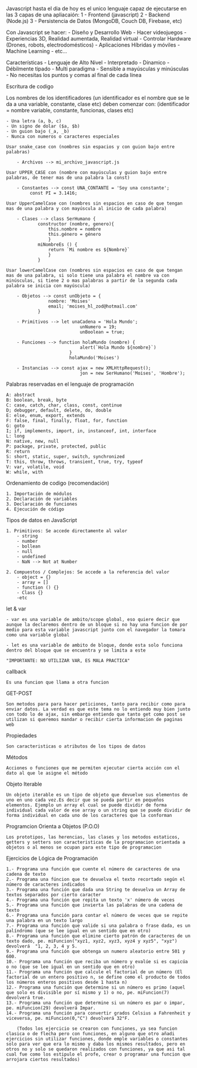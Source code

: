 Javascript hasta el dia de hoy es el unico lenguaje capaz de ejecutarse en las 3 capas de una apliacaión:
	1 - Frontend (javascript)
	2 - Backend (Node.js)
	3 - Persistencia de Datos (MongoDB, Couch DB, Firebase, etc)

Con Javascript se hacer:
	- Diseño y Desarrollo Web
	- Hacer videojuegos
	- Experiencias 3D, Realidad aumentada, Realidad virtual
	- Controlar Hardware (Drones, robots, electrodomésticos)
	- Aplicaciones Híbridas y móviles
	- Machine Learning
	- etc...

Características
	- Lenguaje de Alto Nivel
	- Interpretado
	- Dínamico
	- Débilmente tipado
	- Multi paradigma
	- Sensible a mayúsculas y minúsculas
	- No necesitas los puntos y comas al final de cada línea

Escritura de codigo

Los nombres de los identificadores (un identificador es el nombre que se le da a una variable, constante, clase etc) deben comenzar con: 
	(identificador = nombre variable, constante, funcionas, clases etc)

    - Una letra (a, b, c)
    - Un signo de dolar ($a, $b)
    - Un guion bajo (_a, _b)
    - Nunca con numeros o caracteres especiales

    Usar snake_case con (nombres sin espacios y con guion bajo entre palabras)
 
	    - Archivos --> mi_archivo_javascript.js

    Usar UPPER_CASE con (nombre con mayúsculas y guion bajo entre palabras, de tener mas de una palabra la const)
	    
        - Constantes --> const UNA_CONTANTE = 'Soy una constante';
			 const PI = 3.1416;

    Usar UpperCamelCase con (nombres sin espacios en caso de que tengan mas de una palabra y con mayúscula al inicio de cada palabra)
	    
        - Clases --> class SerHumano {
				constructor (nombre, genero){
					this.nombre = nombre
					this.género = género
					}
				miNombreEs () {
					return `Mi nombre es ${Nombre}`
					}
				}

    Usar lowerCamelCase con (nombres sin espacios en caso de que tengan mas de una palabra, si solo tiene una palabra el nombre va con minúsculas, si tiene 2 o mas palabras a partir de la segunda cada palabra se inicia con mayúscula)
	    
        - Objetos --> const unObjeto = {
					nombre: 'Moises'
					email; 'moises_hl_zod@hotmail.com'
				}

	    - Primitivos --> let unaCadena = 'Hola Mundo';
								unNumero = 19;
								unBoolean = true;

	    - Funciones --> function holaMundo (nombre) {
								alert(`Hola Mundo ${nombre}`)
							}
							holaMundo('Moises')

	    - Instancias --> const ajax = new XMLHttpRequest();
								jon = new SerHumano('Moises', 'Hombre');

Palabras reservadas en el lenguaje de programación

	A: abstract
	B: boolean, break, byte
	C: case, catch, char, class, const, continue
	D; debugger, default, delete, do, double
	E: else, enum, export, extends
	F: false, final, finally, float, for, function
	G: goto
	I; if, implements, import, in, instanceof, int, interface
	L: long
	N: native, new, null
	P: package, private, protected, public
	R: return
	S: short, static, super, switch, synchronized
	T: this, throw, throws, transient, true, try, typeof
	V: var, volatile, void
	W: while, with

Ordenamiento de codigo (recomendación)

	1. Importación de módulos
	2. Declaración de variables
	3. Declaración de funciones
	4. Ejecución de código

Tipos de datos en JavaScript

    1. Primitivos: Se accede directamente al valor
        - string
        - number
        - bollean
        - null
        - undefined
        - NaN --> Not at Number

    2. Compuestos / Complejos: Se accede a la referencia del valor
        - object = {}
        - array = []
        - function () {}
        - Class {}
        -etc

let & var
    
    - var es una variable de ambito/scope global, eso quiere decir que aunque la declaremos dentro de un bloque si no hay una funcion de por medio para esta variable javascript junto con el navegador la tomara como una variable global

    - let es una variable de ambito de bloque, donde esta solo funciona dentro del bloque que se encuentra y se limita a este

    "IMPORTANTE: NO UTILIZAR VAR, ES MALA PRACTICA"

callback

	Es una funcion que llama a otra funcion

GET-POST

	Son metodos para para hacer peticiones, tanto para recibir como para enviar datos. La verdad es que este tema no lo entiendo muy bien junto con todo lo de ajax, sin embargo entiendo que tanto get como post se utilizan si queremos mandar o recibir cierta informacion de paginas web

Propiedades

	Son caracteristicas o atributos de los tipos de datos

Métodos

	Acciones o funciones que me permiten ejecutar cierta acción con el dato al que le asigne el método

Objeto Iterable

	Un objeto iterable es un tipo de objeto que devuelve sus elementos de uno en uno cada vez.Es decir que se pueda partir en pequeños elementos. Ejemplo un array el cual se puede dividir de forma individual cada valor de ese array o un string que se puede dividir de forma individual en cada uno de los caracteres que la conforman

Programcion Orienta a Objetos (P.O.O)

	Los prototipos, las herencias, las clases y los metodos estaticos, getters y setters son caracteristicas de la programacion orientada a objetos o al menos se ocupan para este tipo de programacion

Ejercicios de Lógica de Programación

	1.- Programa una función que cuente el número de caracteres de una cadena de texto
	2.- Programa una fúncion que te devuelva el texto recortado según el número de caracteres indicados
	3.- Programa una función que dada una String te devuelva un Array de textos separados por cierto caracter
	4.- Programa una función que repita un texto 'x' número de veces
	5.- Programa una función que invierta las palabras de una cadena de texto
	6.- Programa una función para contar el número de veces que se repite una palabra en un texto largo
	7.- Programa una función que valide si una palabra o frase dada, es un palíndromo (que se lee igual en un sentido que en otro)
	8.- Programa una función que elimine cierto patrón de caracteres de un texto dado, pe. miFuncion("xyz1, xyz2, xyz3, xyz4 y xyz5", "xyz") devolverá  "1, 2, 3, 4 y 5.
	9.- Programa una función que obtenga un numero aleatorio entre 501 y 600.
	10.- Programa una función que reciba un número y evalúe si es capicúa o no (que se lee igual en un sentido que en otro)
	11.- Programa una función que calcule el factorial de un número (El factorial de un entero positivo n, se define como el producto de todos los números enteros positivos desde 1 hasta n)
	12.- Programa una función que determine si un número es primo (aquel que solo es divisible por sí mismo y 1) o no, pe. miFuncion(7) devolverá true.
	13.- Programa una función que determine si un número es par o impar, pe. miFuncion(29) devolverá Impar.
	14.- Programa una función para convertir grados Celsius a Fahrenheit y viceversa, pe. miFuncion(0,"C") devolverá 32°F.

		(Todos los ejercicio se crearon con funciones, ya sea funcion clasica o de flecha pero con funciones, en alguno que otro añadi ejercicios sin utilizar funciones, donde emple variables o constantes solo para ver que era lo mismo y daba los mismos resultados, pero en otros no y solo se quedaron realizados con funciones, ya que asi tal cual fue como los estipulo el profe, crear o programar una funcion que arrojara ciertos resultados)